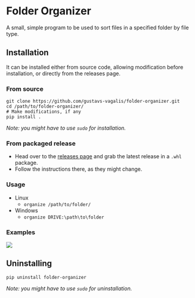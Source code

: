 # Folder Organizer
A small, simple program to be used to sort files in a specified folder by file type.

## Installation
It can be installed either from source code, allowing modification before installation, or directly from the releases page.
### From source
```
git clone https://github.com/gustavs-vagalis/folder-organizer.git
cd /path/to/folder-organizer/
# Make modifications, if any
pip install .
```
*Note: you might have to use `sudo` for installation.*

### From packaged release
* Head over to the [releases page](https://github.com/gustavs-vagalis/folder-organizer/releases/) and grab the latest release in a `.whl` package.
* Follow the instructions there, as they might change.

### Usage
* Linux
    * `organize /path/to/folder/`
* Windows
    * `organize DRIVE:\path\to\folder`
    
### Examples
<img src=https://i.imgur.com/YtEBpl3.png>

## Uninstalling
```
pip uninstall folder-organizer
```
*Note: you might have to use `sudo` for uninstallation.*